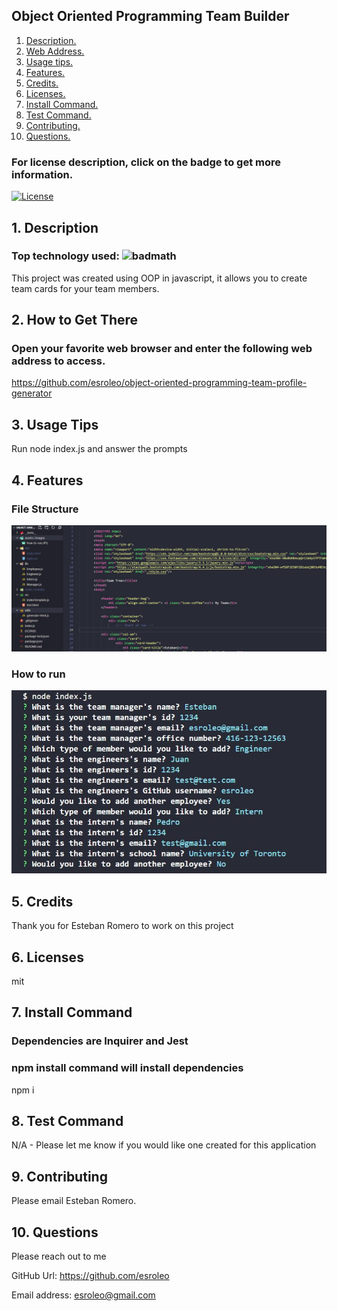 

## Object Oriented Programming Team Builder

1. [ Description. ](#desc)
2. [ Web Address. ](#web-address)
3. [ Usage tips. ](#usage)
4. [ Features. ](#features)
5. [ Credits. ](#credits)
6. [ Licenses. ](#licenses)
7. [ Install Command. ](#commandInstall)
8. [ Test Command. ](#commandTest)
9. [ Contributing. ](#contributing)
9. [ Questions. ](#questions)

### For license description, click on the badge to get more information.
[![License](https://img.shields.io/badge/License-MIT%20-blue.svg)](https://opensource.org/licenses/mit)

<a name="desc"></a>
## 1. Description

### Top technology used:  ![badmath](https://img.shields.io/github/languages/top/nielsenjared/badmath)

This project was created using OOP in javascript, it allows you to create team cards for your team members.

<a name="web-address"></a>
## 2. How to Get There

### Open your favorite web browser and enter the following web address to access.

https://github.com/esroleo/object-oriented-programming-team-profile-generator

<a name="usage"></a>
## 3. Usage Tips

Run node index.js and answer the prompts

<a name="features"></a>
## 4. Features

### File Structure
![step](./assets/images/file-structure.JPG?raw=true "file-structure.JPG")

### How to run
![step](./assets/images/how-to-run.JPG?raw=true "how-to-run.JPG")


<a name="credits"></a>
## 5. Credits

Thank you for Esteban Romero to work on this project

<a name="licenses"></a>
## 6. Licenses

mit

<a name="commandInstall"></a>
## 7. Install Command

### Dependencies are Inquirer and Jest
### npm install command will install dependencies

npm i

<a name="commandTest"></a>
## 8. Test Command

N/A - Please let me know if you would like one created for this application

<a name="contributing"></a>
## 9. Contributing

Please email Esteban Romero.

<a name="questions"></a>
## 10. Questions

Please reach out to me

GitHub Url: https://github.com/esroleo

Email address: esroleo@gmail.com

